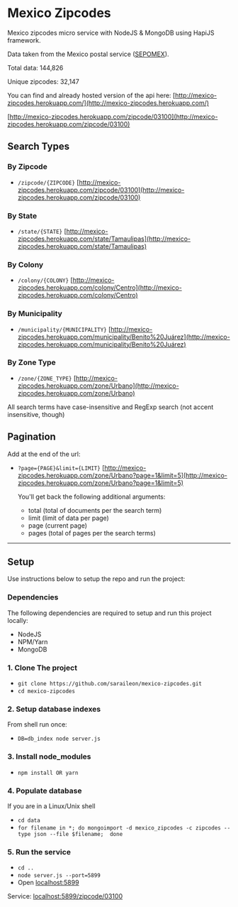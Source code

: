 <!--
  Title: Mexico Zipcodes
  Description: A curated list of amazingly awesome regex resources.
  Author: aloisdg
  -->

# Mexico Zipcodes
Mexico zipcodes micro service with NodeJS & MongoDB using HapiJS framework.

Data taken from the Mexico postal service ([SEPOMEX](http://www.sepomex.gob.mx/lservicios/servicios/CodigoPostal_Exportar.aspx)).

Total data: 144,826

Unique zipcodes: 32,147

You can find and already hosted version of the api here: [http://mexico-zipcodes.herokuapp.com/](http://mexico-zipcodes.herokuapp.com/)

[http://mexico-zipcodes.herokuapp.com/zipcode/03100](http://mexico-zipcodes.herokuapp.com/zipcode/03100)

## Search Types

### By Zipcode

- `/zipcode/{ZIPCODE}`
  [http://mexico-zipcodes.herokuapp.com/zipcode/03100](http://mexico-zipcodes.herokuapp.com/zipcode/03100)

### By State

- `/state/{STATE}`
  [http://mexico-zipcodes.herokuapp.com/state/Tamaulipas](http://mexico-zipcodes.herokuapp.com/state/Tamaulipas)

### By Colony

- `/colony/{COLONY}`
  [http://mexico-zipcodes.herokuapp.com/colony/Centro](http://mexico-zipcodes.herokuapp.com/colony/Centro)

### By Municipality

- `/municipality/{MUNICIPALITY}`
  [http://mexico-zipcodes.herokuapp.com/municipality/Benito%20Juárez](http://mexico-zipcodes.herokuapp.com/municipality/Benito%20Juárez)

### By Zone Type

- `/zone/{ZONE_TYPE}`
  [http://mexico-zipcodes.herokuapp.com/zone/Urbano](http://mexico-zipcodes.herokuapp.com/zone/Urbano)

All search terms have case-insensitive and RegExp search (not accent insensitive, though)

## Pagination

Add at the end of the url:

- `?page={PAGE}&limit={LIMIT}`
  [http://mexico-zipcodes.herokuapp.com/zone/Urbano?page=1&limit=5](http://mexico-zipcodes.herokuapp.com/zone/Urbano?page=1&limit=5)

  You'll get back the following additional arguments:
  - total (total of documents per the search term)
  - limit (limit of data per page)
  - page (current page)
  - pages (total of pages per the search terms)

---

## Setup
Use instructions below to setup the repo and run the project:

### Dependencies
The following dependencies are required to setup and run this project locally:

- NodeJS
- NPM/Yarn
- MongoDB

### 1. Clone The project

- `git clone https://github.com/saraileon/mexico-zipcodes.git`
- `cd mexico-zipcodes`

### 2. Setup database indexes

From shell run once:

- `DB=db_index node server.js`

### 3. Install node_modules

- `npm install OR yarn`

### 4. Populate database

If you are in a Linux/Unix shell

- `cd data`
- `for filename in *; do mongoimport -d mexico_zipcodes -c zipcodes --type json --file $filename;  done`

### 5. Run the service

- `cd ..`
- `node server.js --port=5899`
- Open [localhost:5899](http://localhost:5899)

Service: [localhost:5899/zipcode/03100](http://localhost:5899/zipcode/03100)
